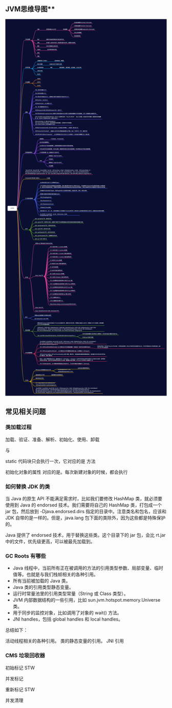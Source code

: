 ## JVM思维导图**

<img src="JVM.png" alt="JVM思维导图" style="zoom:200%;" />

## **常见相关问题**

### 类加载过程

加载、验证、准备、解析、初始化、使用、卸载

<clinit>与<init>

static 代码块只会执行一次，它对应的是 <clinit> 方法

初始化对象的属性 对应的是<init>。每次新建对象的时候，都会执行

### 如何替换 JDK 的类

当 Java 的原生 API 不能满足需求时，比如我们要修改 HashMap 类，就必须要使用到 Java 的 endorsed 技术。我们需要将自己的 HashMap 类，打包成一个 jar 包，然后放到 -Djava.endorsed.dirs 指定的目录中。注意类名和包名，应该和 JDK 自带的是一样的。但是，java.lang 包下面的类除外，因为这些都是特殊保护的。

Java 提供了 endorsed 技术，用于替换这些类。这个目录下的 jar 包，会比 rt.jar 中的文件，优先级更高，可以被最先加载到。



### GC Roots 有哪些

- Java 线程中，当前所有正在被调用的方法的引用类型参数、局部变量、临时值等。也就是与我们栈帧相关的各种引用。
- 所有当前被加载的 Java 类。
- Java 类的引用类型静态变量。
- 运行时常量池里的引用类型常量（String 或 Class 类型）。
- JVM 内部数据结构的一些引用，比如 sun.jvm.hotspot.memory.Universe 类。
- 用于同步的监控对象，比如调用了对象的 wait() 方法。
- JNI handles，包括 global handles 和 local handles。

总结如下：

活动线程相关的各种引用。
类的静态变量的引用。
JNI 引用





###  CMS 垃圾回收器

初始标记   STW

并发标记

重新标记   STW

并发清理



